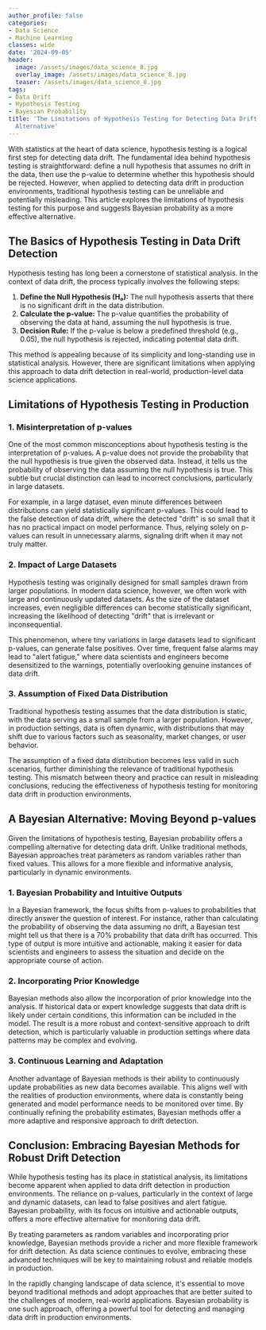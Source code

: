 ```yaml
---
author_profile: false
categories:
- Data Science
- Machine Learning
classes: wide
date: '2024-09-05'
header:
  image: /assets/images/data_science_8.jpg
  overlay_image: /assets/images/data_science_8.jpg
  teaser: /assets/images/data_science_8.jpg
tags:
- Data Drift
- Hypothesis Testing
- Bayesian Probability
title: 'The Limitations of Hypothesis Testing for Detecting Data Drift: A Bayesian
  Alternative'
---
```


With statistics at the heart of data science, hypothesis testing is a logical first step for detecting data drift. The fundamental idea behind hypothesis testing is straightforward: define a null hypothesis that assumes no drift in the data, then use the p-value to determine whether this hypothesis should be rejected. However, when applied to detecting data drift in production environments, traditional hypothesis testing can be unreliable and potentially misleading. This article explores the limitations of hypothesis testing for this purpose and suggests Bayesian probability as a more effective alternative.

## The Basics of Hypothesis Testing in Data Drift Detection

Hypothesis testing has long been a cornerstone of statistical analysis. In the context of data drift, the process typically involves the following steps:

1. **Define the Null Hypothesis (H₀):** The null hypothesis asserts that there is no significant drift in the data distribution.
2. **Calculate the p-value:** The p-value quantifies the probability of observing the data at hand, assuming the null hypothesis is true.
3. **Decision Rule:** If the p-value is below a predefined threshold (e.g., 0.05), the null hypothesis is rejected, indicating potential data drift.

This method is appealing because of its simplicity and long-standing use in statistical analysis. However, there are significant limitations when applying this approach to data drift detection in real-world, production-level data science applications.

## Limitations of Hypothesis Testing in Production

### 1. Misinterpretation of p-values

One of the most common misconceptions about hypothesis testing is the interpretation of p-values. A p-value does not provide the probability that the null hypothesis is true given the observed data. Instead, it tells us the probability of observing the data assuming the null hypothesis is true. This subtle but crucial distinction can lead to incorrect conclusions, particularly in large datasets.

For example, in a large dataset, even minute differences between distributions can yield statistically significant p-values. This could lead to the false detection of data drift, where the detected "drift" is so small that it has no practical impact on model performance. Thus, relying solely on p-values can result in unnecessary alarms, signaling drift when it may not truly matter.

### 2. Impact of Large Datasets

Hypothesis testing was originally designed for small samples drawn from larger populations. In modern data science, however, we often work with large and continuously updated datasets. As the size of the dataset increases, even negligible differences can become statistically significant, increasing the likelihood of detecting "drift" that is irrelevant or inconsequential.

This phenomenon, where tiny variations in large datasets lead to significant p-values, can generate false positives. Over time, frequent false alarms may lead to "alert fatigue," where data scientists and engineers become desensitized to the warnings, potentially overlooking genuine instances of data drift.

### 3. Assumption of Fixed Data Distribution

Traditional hypothesis testing assumes that the data distribution is static, with the data serving as a small sample from a larger population. However, in production settings, data is often dynamic, with distributions that may shift due to various factors such as seasonality, market changes, or user behavior.

The assumption of a fixed data distribution becomes less valid in such scenarios, further diminishing the relevance of traditional hypothesis testing. This mismatch between theory and practice can result in misleading conclusions, reducing the effectiveness of hypothesis testing for monitoring data drift in production environments.

## A Bayesian Alternative: Moving Beyond p-values

Given the limitations of hypothesis testing, Bayesian probability offers a compelling alternative for detecting data drift. Unlike traditional methods, Bayesian approaches treat parameters as random variables rather than fixed values. This allows for a more flexible and informative analysis, particularly in dynamic environments.

### 1. Bayesian Probability and Intuitive Outputs

In a Bayesian framework, the focus shifts from p-values to probabilities that directly answer the question of interest. For instance, rather than calculating the probability of observing the data assuming no drift, a Bayesian test might tell us that there is a 70% probability that data drift has occurred. This type of output is more intuitive and actionable, making it easier for data scientists and engineers to assess the situation and decide on the appropriate course of action.

### 2. Incorporating Prior Knowledge

Bayesian methods also allow the incorporation of prior knowledge into the analysis. If historical data or expert knowledge suggests that data drift is likely under certain conditions, this information can be included in the model. The result is a more robust and context-sensitive approach to drift detection, which is particularly valuable in production settings where data patterns may be complex and evolving.

### 3. Continuous Learning and Adaptation

Another advantage of Bayesian methods is their ability to continuously update probabilities as new data becomes available. This aligns well with the realities of production environments, where data is constantly being generated and model performance needs to be monitored over time. By continually refining the probability estimates, Bayesian methods offer a more adaptive and responsive approach to drift detection.

## Conclusion: Embracing Bayesian Methods for Robust Drift Detection

While hypothesis testing has its place in statistical analysis, its limitations become apparent when applied to data drift detection in production environments. The reliance on p-values, particularly in the context of large and dynamic datasets, can lead to false positives and alert fatigue. Bayesian probability, with its focus on intuitive and actionable outputs, offers a more effective alternative for monitoring data drift.

By treating parameters as random variables and incorporating prior knowledge, Bayesian methods provide a richer and more flexible framework for drift detection. As data science continues to evolve, embracing these advanced techniques will be key to maintaining robust and reliable models in production.

In the rapidly changing landscape of data science, it's essential to move beyond traditional methods and adopt approaches that are better suited to the challenges of modern, real-world applications. Bayesian probability is one such approach, offering a powerful tool for detecting and managing data drift in production environments.